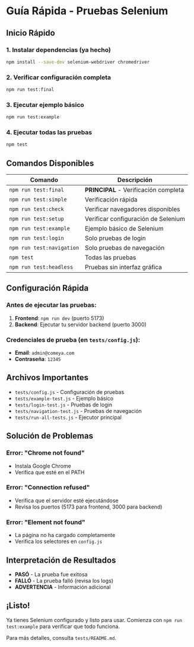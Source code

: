 # Guía Rápida - Pruebas Selenium

## Inicio Rápido

### 1. Instalar dependencias (ya hecho)
```bash
npm install --save-dev selenium-webdriver chromedriver
```

### 2. Verificar configuración completa
```bash
npm run test:final
```

### 3. Ejecutar ejemplo básico
```bash
npm run test:example
```

### 4. Ejecutar todas las pruebas
```bash
npm test
```

## Comandos Disponibles

| Comando | Descripción |
|---------|-------------|
| `npm run test:final` | **PRINCIPAL** - Verificación completa |
| `npm run test:simple` | Verificación rápida |
| `npm run test:check` | Verificar navegadores disponibles |
| `npm run test:setup` | Verificar configuración de Selenium |
| `npm run test:example` | Ejemplo básico de Selenium |
| `npm run test:login` | Solo pruebas de login |
| `npm run test:navigation` | Solo pruebas de navegación |
| `npm test` | Todas las pruebas |
| `npm run test:headless` | Pruebas sin interfaz gráfica |

## Configuración Rápida

### Antes de ejecutar las pruebas:
1. **Frontend**: `npm run dev` (puerto 5173)
2. **Backend**: Ejecutar tu servidor backend (puerto 3000)

### Credenciales de prueba (en `tests/config.js`):
- **Email**: `admin@comeya.com`
- **Contraseña**: `12345`

## Archivos Importantes

- `tests/config.js` - Configuración de pruebas
- `tests/example-test.js` - Ejemplo básico
- `tests/login-test.js` - Pruebas de login
- `tests/navigation-test.js` - Pruebas de navegación
- `tests/run-all-tests.js` - Ejecutor principal

## Solución de Problemas

### Error: "Chrome not found"
- Instala Google Chrome
- Verifica que esté en el PATH

### Error: "Connection refused"
- Verifica que el servidor esté ejecutándose
- Revisa los puertos (5173 para frontend, 3000 para backend)

### Error: "Element not found"
- La página no ha cargado completamente
- Verifica los selectores en `config.js`

## Interpretación de Resultados

- **PASÓ** - La prueba fue exitosa
- **FALLÓ** - La prueba falló (revisa los logs)
- **ADVERTENCIA** - Información adicional

## ¡Listo!

Ya tienes Selenium configurado y listo para usar. Comienza con `npm run test:example` para verificar que todo funciona.

Para más detalles, consulta `tests/README.md`.
